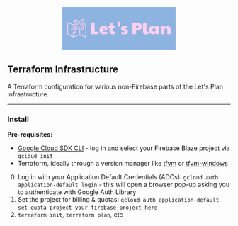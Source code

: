 <p align="center">
  <a href="https://lets-plan.ninja">
    <img src="https://raw.githubusercontent.com/dylmye/lets-plan/main/logo.png" alt="Let's Plan logo" height="96">
  </a>
</p>

## Terraform Infrastructure

A Terraform configuration for various non-Firebase parts of the Let's Plan infrastructure.

----

### Install

**Pre-requisites:**

* [Google Cloud SDK CLI](https://cloud.google.com/sdk/docs/install) - log in and select your Firebase Blaze project via `gcloud init`
* Terraform, ideally through a version manager like [tfvm](https://github.com/cbuschka/tfvm) or [tfvm-windows](https://github.com/jsterner30/tfvm-windows)

0. Log in with your Application Default Credentials (ADCs): `gcloud auth application-default login` - this will open a browser pop-up asking you to authenticate with Google Auth Library
1. Set the project for billing & quotas: `gcloud auth application-default set-quota-project your-firebase-project-here`
2. `terraform init`, `terraform plan`, etc
